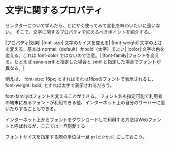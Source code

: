 # 文字に関するプロパティ

セレクターについて学んだら、とにかく使ってみて変化を味わいたいに違いない。
そこで、文字に関するプロパティで抑えるべきポイントを紹介する。

|プロパティ|効果|
|font-size| 文字のサイズを変える|
|font-weight| 文字の太さを変える。基本は normal（default）かbold（太字）でよい|
|color| 文字の色を変える。これは font-color ではないので注意。|
|font-family|フォントを変える。たとえば sans-serif と指定した場合と serif と指定した場合でフォントが異なる。|

例えば、 font-size: 16px; とすればそれは16pxのフォントで表示されるし、font-weight: bold; とすれば太字で表示されるだろう。

font-familyはフォントを変えることができる。
フォント名も指定可能で利用者の端末にあるフォントが利用できる他、インターネット上の自分のサーバーに置いたりすることもできる。

インターネット上からフォントをダウンロードして利用する方法はWebフォントと呼ばれるが、ここでは一旦割愛する

フォントサイズを指定する際の単位は一旦 `px(ピクセル)` にしておこう。